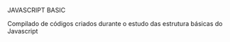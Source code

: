 JAVASCRIPT BASIC

Compilado de códigos criados durante o estudo das estrutura básicas do Javascript
